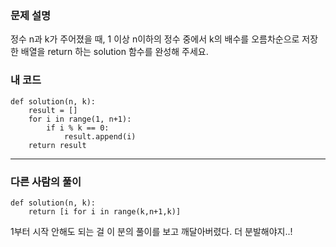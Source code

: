 <p><img alt="" src="https://velog.velcdn.com/images/tjeudeud/post/7dae95c4-5b9e-482b-9b23-5b1332253682/image.png" /></p>
<h3 id="문제-설명">문제 설명</h3>
<p>정수 n과 k가 주어졌을 때, 1 이상 n이하의 정수 중에서 k의 배수를 오름차순으로 저장한 배열을 return 하는 solution 함수를 완성해 주세요.</p>
<h3 id="내-코드">내 코드</h3>
<pre><code>def solution(n, k):
    result = []
    for i in range(1, n+1):
        if i % k == 0:
            result.append(i)
    return result</code></pre><hr />
<h3 id="다른-사람의-풀이">다른 사람의 풀이</h3>
<pre><code>def solution(n, k):
    return [i for i in range(k,n+1,k)]
</code></pre><p>1부터 시작 안해도 되는 걸 이 분의 풀이를 보고 깨달아버렸다.
더 분발해야지..!</p>